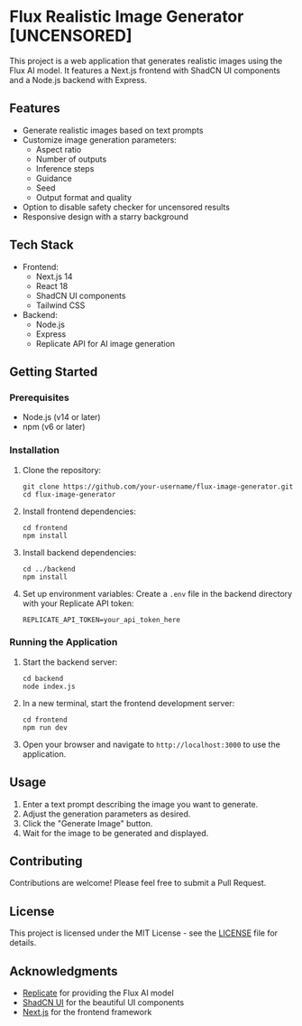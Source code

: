 # Flux Realistic Image Generator [UNCENSORED]

This project is a web application that generates realistic images using the Flux AI model. It features a Next.js frontend with ShadCN UI components and a Node.js backend with Express.

## Features

- Generate realistic images based on text prompts
- Customize image generation parameters:
  - Aspect ratio
  - Number of outputs
  - Inference steps
  - Guidance
  - Seed
  - Output format and quality
- Option to disable safety checker for uncensored results
- Responsive design with a starry background

## Tech Stack

- Frontend:
  - Next.js 14
  - React 18
  - ShadCN UI components
  - Tailwind CSS
- Backend:
  - Node.js
  - Express
  - Replicate API for AI image generation

## Getting Started

### Prerequisites

- Node.js (v14 or later)
- npm (v6 or later)

### Installation

1. Clone the repository:
   ```
   git clone https://github.com/your-username/flux-image-generator.git
   cd flux-image-generator
   ```

2. Install frontend dependencies:
   ```
   cd frontend
   npm install
   ```

3. Install backend dependencies:
   ```
   cd ../backend
   npm install
   ```

4. Set up environment variables:
   Create a `.env` file in the backend directory with your Replicate API token:
   ```
   REPLICATE_API_TOKEN=your_api_token_here
   ```

### Running the Application

1. Start the backend server:
   ```
   cd backend
   node index.js
   ```

2. In a new terminal, start the frontend development server:
   ```
   cd frontend
   npm run dev
   ```

3. Open your browser and navigate to `http://localhost:3000` to use the application.

## Usage

1. Enter a text prompt describing the image you want to generate.
2. Adjust the generation parameters as desired.
3. Click the "Generate Image" button.
4. Wait for the image to be generated and displayed.

## Contributing

Contributions are welcome! Please feel free to submit a Pull Request.

## License

This project is licensed under the MIT License - see the [LICENSE](LICENSE) file for details.

## Acknowledgments

- [Replicate](https://replicate.com/) for providing the Flux AI model
- [ShadCN UI](https://ui.shadcn.com/) for the beautiful UI components
- [Next.js](https://nextjs.org/) for the frontend framework

